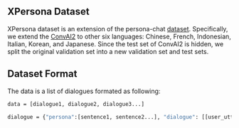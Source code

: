 ## XPersona Dataset
XPersona dataset is an extension of the persona-chat [dataset](https://www.aclweb.org/anthology/P18-1205/).  Specifically, we extend the [ConvAI2](http://convai.io) to other six languages: Chinese, French, Indonesian, Italian, Korean, and Japanese. Since the test set of ConvAI2 is hidden, we split the original validation set into a new validation set and test sets.

## Dataset Format
The data is a list of dialogues formated as following:
```bash
data = [dialogue1, dialogue2, dialogue3...]
```
```bash
dialogue = {"persona":[sentence1, sentence2...], "dialogue": [[user_utterence1, response1], [user_utterence2, response2]...]}
```